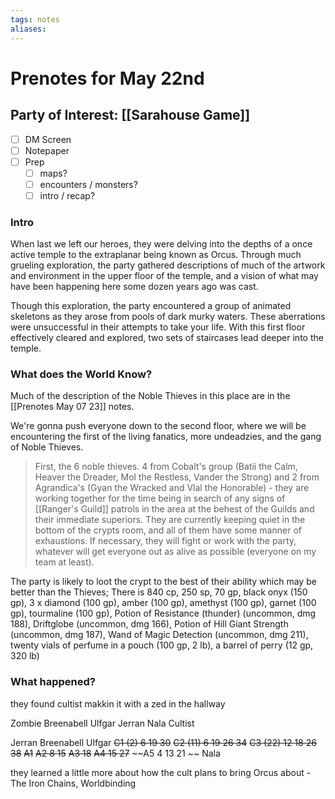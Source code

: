 ```yaml
---
tags: notes
aliases:
---
```


# Prenotes for May 22nd
## Party of Interest: [[Sarahouse Game]]
- [ ] DM Screen
- [ ] Notepaper
- [ ] Prep
	- [ ] maps?
	- [ ] encounters / monsters?
	- [ ] intro / recap?

### Intro

When last we left our heroes, they were delving into the depths of a once active temple to the extraplanar being known as Orcus. Through much grueling exploration, the party gathered descriptions of much of the artwork and environment in the upper floor of the temple, and a vision of what may have been happening here some dozen years ago was cast. 

Though this exploration, the party encountered a group of animated skeletons as they arose from pools of dark murky waters. These aberrations were unsuccessful in their attempts to take your life. With this first floor effectively cleared and explored, two sets of staircases lead deeper into the temple.

### What does the World Know?

Much of the description of the Noble Thieves in this place are in the [[Prenotes May 07 23]] notes.

We're gonna push everyone down to the second floor, where we will be encountering the first of the living fanatics, more undeadzies, and the gang of Noble Thieves.

> First, the 6 noble thieves. 4 from Cobalt's group (Batii the Calm, Heaver the Dreader, Mol the Restless, Vander the Strong) and 2 from Agrandica's (Gyan the Wracked and Vlal the Honorable) - they are working together for the time being in search of any signs of [[Ranger's Guild]] patrols in the area at the behest of the Guilds and their immediate superiors. They are currently keeping quiet in the bottom of the crypts room, and all of them have some manner of exhaustions. If necessary, they will fight or work with the party, whatever will get everyone out as alive as possible (everyone on my team at least).

The party is likely to loot the crypt to the best of their ability which may be better than the Thieves; There is 840 cp, 250 sp, 70 gp, black onyx (150 gp), 3 x diamond (100 gp), amber (100 gp), amethyst (100 gp), garnet (100 gp), tourmaline (100 gp), Potion of Resistance (thunder) (uncommon, dmg 188), Driftglobe (uncommon, dmg 166), Potion of Hill Giant Strength (uncommon, dmg 187), Wand of Magic Detection (uncommon, dmg 211), twenty vials of perfume in a pouch (100 gp, 2 lb), a barrel of perry (12 gp, 320 lb)

### What happened?

they found cultist makkin it with a zed in the hallway

Zombie
Breenabell
Ulfgar
Jerran
Nala
Cultist

Jerran 
Breenabell
Ulfgar
~~C1 (2) 6 19 30~~
~~C2 (11) 6 19 26 34~~
~~C3 (22) 12 18 26 38~~
~~A1~~ 
~~A2 8 15~~
~~A3 18~~
~~A4 15 27~~
~~A5 4 13 21 ~~
Nala

they learned a little more about how the cult plans to bring Orcus about - The Iron Chains, Worldbinding